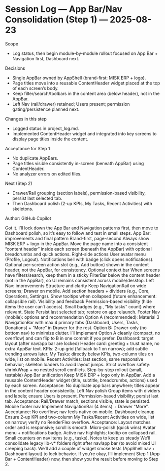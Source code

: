 # Session Log — App Bar/Nav Consolidation (Step 1) — 2025-08-23

Scope
- Log status, then begin module-by-module rollout focused on App Bar + Navigation first, Dashboard next.

Decisions
- Single AppBar owned by AppShell (brand-first: MISK ERP + logo).
- Page titles move into a reusable ContentHeader widget placed at the top of each screen’s body.
- Keep filter/search/toolbars in the content area (below header), not in the AppBar.
- Left Nav (rail/drawer) retained; Users present; permission gating/persistence planned next.

Changes in this step
- Logged status in project_log.md.
- Implemented ContentHeader widget and integrated into key screens to display page titles inside the content.

Acceptance for Step 1
- No duplicate AppBars.
- Page titles visible consistently in-screen (beneath AppBar) using ContentHeader.
- No analyzer errors on edited files.

Next (Step 2)
- Drawer/Rail grouping (section labels), permission-based visibility, persist last selected tab.
- Then Dashboard polish (2-up KPIs, My Tasks, Recent Activities) with skeletons.

Author: GitHub Copilot


Got it. I’ll lock down the App Bar and Navigation patterns first, then move to Dashboard polish, so it’s easy to follow and test in small steps.
App Bar: improvements and final pattern
Brand-first, page-second
Always show MISK ERP + logo in the AppBar.
Move the page name into a consistent “content header” inside each screen (beneath the AppBar) with optional breadcrumbs and quick actions.
Right-side actions
User avatar menu (Profile, Logout).
Notifications bell with badge (click opens notifications).
Optional per-screen action slot (e.g., Add button) shown in the content header, not the AppBar, for consistency.
Optional context bar
When screens have filters/search, keep them in a sticky FilterBar below the content header (not in the AppBar), so UI remains consistent across mobile/desktop.
Left Nav: improvements
Structure and clarity
Keep NavigationRail on wide screens; Drawer on mobile.
Add section headers + dividers (e.g., Core, Operations, Settings).
Show tooltips when collapsed (future enhancement: collapsible rail).
Visibility and feedback
Permission-based visibility (hide items the user can’t access).
Small badges (e.g., “My tasks” count) where relevant.
State
Persist last selected tab; restore on app relaunch.
Footer Nav (mobile): options and recommendation
Option A (recommended): Material 3 NavigationBar with max 4 primary tabs (Dashboard, Users, Tasks, Donations) + “More” in Drawer for the rest.
Option B: Drawer-only (no bottom nav) to minimize clutter.
I’ll implement Option A cleanly (compact, no overflow) and can flip to B in one commit if you prefer.
Dashboard: target layout (after nav/app bar are locked)
Header card: greeting + trust name, no extra AppBar text.
KPIs: 2-up grid (fallback to 1 on narrow); add subtle trending arrows later.
My Tasks: directly below KPIs, two-column tiles on wide, list on mobile.
Recent Activities: last section, same responsive behavior; skeleton loaders to avoid layout jumps.
Strict overflow safety: shrinkWrap + no nested scroll conflicts.
Step-by-step rollout (small, testable)
App Bar unification
Keep MISK ERP + logo only in AppBar.
Add a reusable ContentHeader widget (title, subtitle, breadcrumbs, actions) used by each screen.
Acceptance: No duplicate app bars anywhere; titles appear in the content header consistently.
Left Nav polish
Group items with dividers and labels; ensure Users is present.
Permission-based visibility; persist last tab.
Acceptance: Rail/Drawer match, sections visible, state is persisted.
Mobile footer nav
Implement NavigationBar (4 items) + Drawer “More”.
Acceptance: No overflow; nav feels native on mobile.
Dashboard cleanup
Ensure 2-up KPI and two-column My Tasks/Recent Activities on wide, list on narrow; verify no RenderFlex overflow.
Acceptance: Layout matches order and is responsive; scroll is smooth.
Micro-polish (quick wins)
Avatar menu + notifications badge.
Active nav highlights; tooltip on collapsed rail.
Small counters on nav items (e.g., tasks).
Notes to keep us steady
We’ll consolidate legacy lib-v* folders right after nav/app bar (to avoid mixed UI creeping back).
We’ll add a couple of widget smoke tests (AppShell nav + Dashboard layout) to lock behavior.
If you’re okay, I’ll implement Step 1 (App Bar + ContentHeader) now, then show you the result before moving to Step 2.
